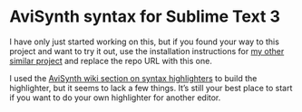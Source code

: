 AviSynth syntax for Sublime Text 3
==================================
I have only just started working on this, but if you found your way to this project and want to try it out, use the installation instructions for [my other similar project][liquid] and replace the repo URL with this one.

I used the [AviSynth wiki section on syntax highlighters][wiki] to build the highlighter, but it seems to lack a few things. It’s still your best place to start if you want to do your own highlighter for another editor.


[liquid]: https://github.com/ndarville/markdown-liquid-syntax
[wiki]: http://avisynth.nl/index.php/Syntax_Highlighting
